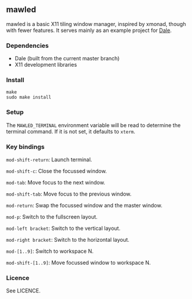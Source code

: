 ## mawled

mawled is a basic X11 tiling window manager, inspired by xmonad,
though with fewer features.  It serves mainly as an example project
for [Dale](https://github.com/tomhrr/dale).

### Dependencies

  * Dale (built from the current master branch)
  * X11 development libraries

### Install

    make
    sudo make install

### Setup

The `MAWLED_TERMINAL` environment variable will be read to determine
the terminal command.  If it is not set, it defaults to `xterm`.

### Key bindings

`mod-shift-return`: Launch terminal.

`mod-shift-c`: Close the focussed window.

`mod-tab`: Move focus to the next window.

`mod-shift-tab`: Move focus to the previous window.

`mod-return`: Swap the focussed window and the master window.

`mod-p`: Switch to the fullscreen layout.

`mod-left bracket`: Switch to the vertical layout.

`mod-right bracket`: Switch to the horizontal layout.

`mod-[1..9]`: Switch to workspace N.

`mod-shift-[1..9]`: Move focussed window to workspace N.

### Licence

See LICENCE.
